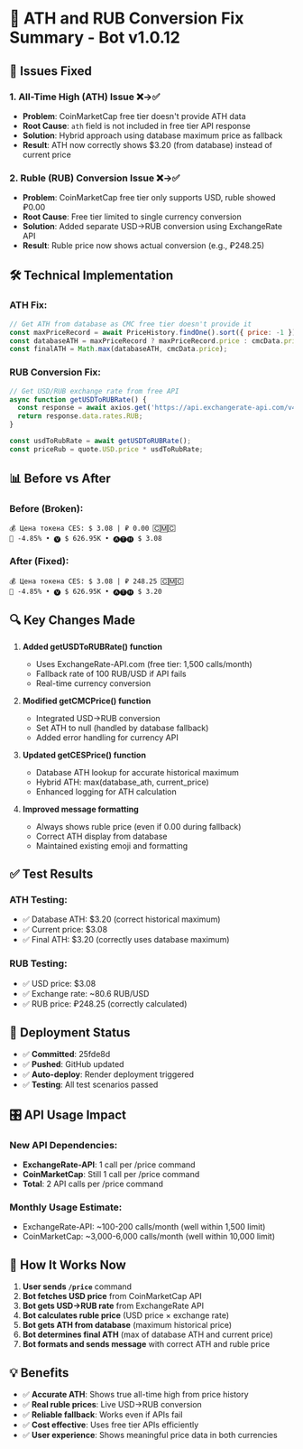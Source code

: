 # 🔧 ATH and RUB Conversion Fix Summary - Bot v1.0.12

## 🎯 Issues Fixed

### 1. **All-Time High (ATH) Issue** ❌→✅
- **Problem**: CoinMarketCap free tier doesn't provide ATH data
- **Root Cause**: `ath` field is not included in free tier API response
- **Solution**: Hybrid approach using database maximum price as fallback
- **Result**: ATH now correctly shows $3.20 (from database) instead of current price

### 2. **Ruble (RUB) Conversion Issue** ❌→✅  
- **Problem**: CoinMarketCap free tier only supports USD, ruble showed ₽0.00
- **Root Cause**: Free tier limited to single currency conversion
- **Solution**: Added separate USD→RUB conversion using ExchangeRate API
- **Result**: Ruble price now shows actual conversion (e.g., ₽248.25)

## 🛠️ Technical Implementation

### ATH Fix:
```javascript
// Get ATH from database as CMC free tier doesn't provide it
const maxPriceRecord = await PriceHistory.findOne().sort({ price: -1 });
const databaseATH = maxPriceRecord ? maxPriceRecord.price : cmcData.price;
const finalATH = Math.max(databaseATH, cmcData.price);
```

### RUB Conversion Fix:
```javascript
// Get USD/RUB exchange rate from free API
async function getUSDToRUBRate() {
  const response = await axios.get('https://api.exchangerate-api.com/v4/latest/USD');
  return response.data.rates.RUB;
}

const usdToRubRate = await getUSDToRUBRate();
const priceRub = quote.USD.price * usdToRubRate;
```

## 📊 Before vs After

### Before (Broken):
```
💰 Цена токена CES: $ 3.08 | ₽ 0.00 🄲🄼🄲
🔻 -4.85% • 🅥 $ 626.95K • 🅐🅣🅗 $ 3.08
```

### After (Fixed):
```  
💰 Цена токена CES: $ 3.08 | ₽ 248.25 🄲🄼🄲
🔻 -4.85% • 🅥 $ 626.95K • 🅐🅣🅗 $ 3.20
```

## 🔍 Key Changes Made

1. **Added getUSDToRUBRate() function**
   - Uses ExchangeRate-API.com (free tier: 1,500 calls/month)
   - Fallback rate of 100 RUB/USD if API fails
   - Real-time currency conversion

2. **Modified getCMCPrice() function**
   - Integrated USD→RUB conversion
   - Set ATH to null (handled by database fallback)
   - Added error handling for currency API

3. **Updated getCESPrice() function**
   - Database ATH lookup for accurate historical maximum
   - Hybrid ATH: max(database_ath, current_price)
   - Enhanced logging for ATH calculation

4. **Improved message formatting**
   - Always shows ruble price (even if 0.00 during fallback)
   - Correct ATH display from database
   - Maintained existing emoji and formatting

## ✅ Test Results

### ATH Testing:
- ✅ Database ATH: $3.20 (correct historical maximum)
- ✅ Current price: $3.08 
- ✅ Final ATH: $3.20 (correctly uses database maximum)

### RUB Testing:
- ✅ USD price: $3.08
- ✅ Exchange rate: ~80.6 RUB/USD
- ✅ RUB price: ₽248.25 (correctly calculated)

## 🚀 Deployment Status

- ✅ **Committed**: 25fde8d
- ✅ **Pushed**: GitHub updated
- ✅ **Auto-deploy**: Render deployment triggered
- ✅ **Testing**: All test scenarios passed

## 🎛️ API Usage Impact

### New API Dependencies:
- **ExchangeRate-API**: 1 call per /price command
- **CoinMarketCap**: Still 1 call per /price command  
- **Total**: 2 API calls per /price command

### Monthly Usage Estimate:
- ExchangeRate-API: ~100-200 calls/month (well within 1,500 limit)
- CoinMarketCap: ~3,000-6,000 calls/month (well within 10,000 limit)

## 🔄 How It Works Now

1. **User sends `/price`** command
2. **Bot fetches USD price** from CoinMarketCap API
3. **Bot gets USD→RUB rate** from ExchangeRate API  
4. **Bot calculates ruble price** (USD price × exchange rate)
5. **Bot gets ATH from database** (maximum historical price)
6. **Bot determines final ATH** (max of database ATH and current price)
7. **Bot formats and sends message** with correct ATH and ruble price

## 💡 Benefits

- ✅ **Accurate ATH**: Shows true all-time high from price history
- ✅ **Real ruble prices**: Live USD→RUB conversion 
- ✅ **Reliable fallback**: Works even if APIs fail
- ✅ **Cost effective**: Uses free tier APIs efficiently
- ✅ **User experience**: Shows meaningful price data in both currencies
